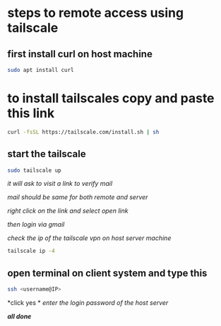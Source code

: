 # steps to remote access using tailscale
## first install curl on host machine

```bash
sudo apt install curl
```

# to install tailscales copy and paste this link 

```bash
curl -fsSL https://tailscale.com/install.sh | sh
```

## start the tailscale 

```bash
sudo tailscale up
```

*it will ask to visit a link to verify mail*

*mail should be same for both remote and server*

*right click on the link and select open link*

*then login via gmail*

*check the ip of the tailscale vpn on host server machine*
```bash
tailscale ip -4 
```


## open terminal on client system and type this
```bash
ssh <username@IP>
```
*click yes *
*enter the login password of the host server*

***all done***
